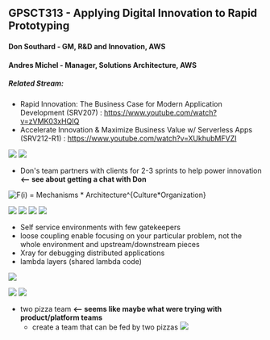 ## GPSCT313 - Applying Digital Innovation to Rapid Prototyping

#### Don Southard - GM, R&D and Innovation, AWS
#### Andres Michel - Manager, Solutions Architecture, AWS

##### Related Stream:
- Rapid Innovation: The Business Case for Modern Application Development (SRV207) : https://www.youtube.com/watch?v=zVMK03xHQIQ
- Accelerate Innovation & Maximize Business Value w/ Serverless Apps (SRV212-R1) : https://www.youtube.com/watch?v=XUkhubMFVZI

![  ](../images/20181129_143923.jpg)
![  ](../images/20181129_144118.jpg)


- Don's team partners with clients for 2-3 sprints to help power innovation **<-- see about getting a chat with Don**



![F(i) = Mechanisms * Architecture^{Culture*Organization}](../images/__SVG__c6fbe49d69e3ac9c0f05a3d388b79eaa.png)

![  ](../images/20181129_144415.jpg)
![  ](../images/20181129_144652.jpg)
![  ](../images/20181129_144922.jpg)
![  ](../images/20181129_145324.jpg)



- Self service environments with few gatekeepers
- loose coupling enable focusing on your particular problem, not the whole environment and upstream/downstream pieces
- Xray for debugging distributed applications
- lambda layers (shared lambda code)

![  ](../images/20181129_150407.jpg)

![  ](../images/20181129_150625.jpg)
![  ](../images/20181129_150837.jpg)
- two pizza team **<-- seems like maybe what were trying with product/platform teams**
	- create a team that can be fed by two pizzas
![  ](../images/20181129_151028.jpg)

